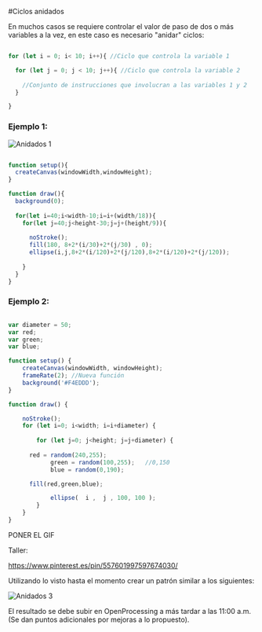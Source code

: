 #Ciclos anidados

En muchos casos se requiere controlar el valor de paso de dos o más variables a la vez, en este caso es necesario "anidar" ciclos:

```javascript

for (let i = 0; i< 10; i++){ //Ciclo que controla la variable 1

  for (let j = 0; j < 10; j++){ //Ciclo que controla la variable 2
  
    //Conjunto de instrucciones que involucran a las variables 1 y 2
  }

}

```

### Ejemplo 1:

![Anidados 1](https://raw.githubusercontent.com/daniels13ca/Intro_Programacion/master/images/Anidado1.JPG)

```javascript

function setup(){
  createCanvas(windowWidth,windowHeight);
}

function draw(){
  background(0);
	
  for(let i=40;i<width-10;i=i+(width/18)){
    for(let j=40;j<height-30;j=j+(height/9)){
      
      noStroke();
      fill(180, 8+2*(i/30)+2*(j/30) , 0);
      ellipse(i,j,8+2*(i/120)+2*(j/120),8+2*(i/120)+2*(j/120));
    
    }
  }
}

```

### Ejemplo 2:

```javascript

var diameter = 50;
var red;
var green;
var blue;

function setup() {
	createCanvas(windowWidth, windowHeight);
	frameRate(2); //Nueva función
	background('#F4EDDD');
}

function draw() {

	noStroke();
	for (let i=0; i<width; i=i+diameter) {
		
		for (let j=0; j<height; j=j+diameter) {
			
      red = random(240,255);
 			green = random(100,255);   //0,150 
 			blue = random(0,190);

      fill(red,green,blue);

			ellipse(  i ,  j , 100, 100 );
		}
	}
}

```
PONER EL GIF

Taller:

https://www.pinterest.es/pin/557601997597674030/

Utilizando lo visto hasta el momento crear un patrón similar a los siguientes:

![Anidados 3](https://raw.githubusercontent.com/daniels13ca/Intro_Programacion/master/images/Anidado3.JPG)

El resultado se debe subir en OpenProcessing a más tardar a las 11:00 a.m. (Se dan puntos adicionales por mejoras a lo propuesto).
